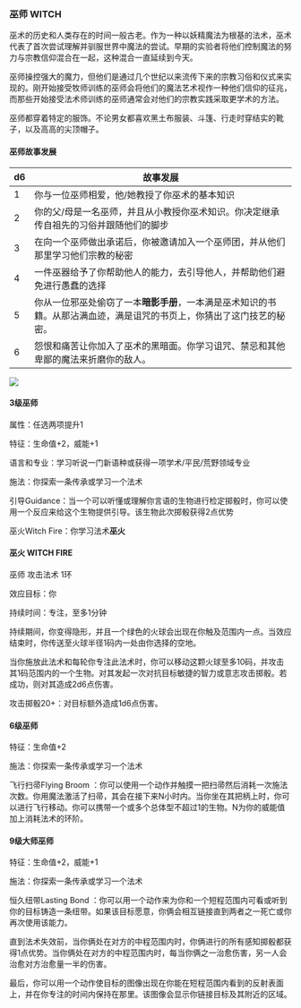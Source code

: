 ### 巫师 WITCH

巫术的历史和人类存在的时间一般古老。作为一种以妖精魔法为根基的法术，巫术代表了首次尝试理解并驯服世界中魔法的尝试。早期的实验者将他们控制魔法的努力与宗教信仰混合在一起，这种混合一直延续到今天。

巫师操控强大的魔力，但他们是通过几个世纪以来流传下来的宗教习俗和仪式来实现的。刚开始接受牧师训练的巫师会将他们的魔法艺术视作一种他们信仰的征兆，而那些开始接受法术师训练的巫师通常会对他们的宗教实践采取更学术的方法。

巫师都穿着特定的服饰。不论男女都喜欢黑土布服装、斗篷、行走时穿结实的靴子，以及高高的尖顶帽子。

#### 巫师故事发展

<table>
<thead>
<tr class="header">
<th>d6</th>
<th>故事发展</th>
</tr>
</thead>
<tbody>
<tr class="odd">
<td>1</td>
<td>你与一位巫师相爱，他/她教授了你巫术的基本知识</td>
</tr>
<tr class="even">
<td>2</td>
<td>你的父/母是一名巫师，并且从小教授你巫术知识。你决定继承传自祖先的习俗并跟随他们的脚步</td>
</tr>
<tr class="odd">
<td>3</td>
<td>在向一个巫师做出承诺后，你被邀请加入一个巫师团，并从他们那里学习他们宗教的秘密</td>
</tr>
<tr class="even">
<td>4</td>
<td>一件巫器给予了你帮助他人的能力，去引导他人，并帮助他们避免进行愚蠢的选择</td>
</tr>
<tr class="odd">
<td>5</td>
<td>你从一位邪巫处偷窃了一本<strong>暗影手册</strong>，一本满是巫术知识的书籍。从那沾满血迹，满是诅咒的书页上，你猜出了这门技艺的秘密。</td>
</tr>
<tr class="even">
<td>6</td>
<td>怨恨和痛苦让你加入了巫术的黑暗面。你学习诅咒、禁忌和其他卑鄙的魔法来折磨你的敌人。</td>
</tr>
</tbody>
</table>

![](https://sdlpic.oss-cn-beijing.aliyuncs.com/pic/witch.jpg)

#### 3级巫师

属性：任选两项提升1

特征：生命值+2，威能+1

语言和专业：学习听说一门新语种或获得一项学术/平民/荒野领域专业

施法：你探索一条传承或学习一个法术

引导Guidance：当一个可以听懂或理解你言语的生物进行检定掷骰时，你可以使用一个反应来给这个生物提供引导。该生物此次掷骰获得2点优势

巫火Witch Fire：你学习法术**巫火**

#### 巫火 WITCH FIRE

巫师 攻击法术 1环

效应目标：你

持续时间：专注，至多1分钟

持续期间，你变得隐形，并且一个绿色的火球会出现在你触及范围内一点。当效应结束时，你传送至火球半径1码内一处由你选择的空地。

当你施放此法术和每轮你专注此法术时，你可以移动这颗火球至多10码，并攻击其1码范围内的一个生物。对其发起一次对抗目标敏捷的智力或意志攻击掷骰。若成功，则对其造成2d6点伤害。

攻击掷骰20+：对目标额外造成1d6点伤害。

#### 6级巫师

特征：生命值+2

施法：你探索一条传承或学习一个法术

飞行扫帚Flying Broom
：你可以使用一个动作并触摸一把扫帚然后消耗一次施法次数。你用魔法激活了扫帚，其会在接下来N小时内。当你坐在其把柄上时，你可以进行飞行移动。你可以携带一个或多个总体型不超过1的生物。N为你的威能值加上消耗法术的环阶。

#### 9级大师巫师

特征：生命值+2，威能+1

施法：你探索一条传承或学习一个法术

恒久纽带Lasting Bond
：你可以用一个动作来为你和一个短程范围内可看或听到你的目标铸造一条纽带。如果该目标愿意，你俩会相互链接直到两者之一死亡或你再次使用该能力。

直到法术失效前，当你俩处在对方的中程范围内时，你俩进行的所有感知掷骰都获得1点优势。当你俩处在对方的中程范围内时，每当你俩之一治愈伤害，另一人会治愈对方治愈量一半的伤害。

最后，你可以用一个动作使目标的图像出现在你能在短程范围内看到的反射表面上，并在你专注的时间内保持在那里。该图像会显示你链接目标及其附近的区域。
